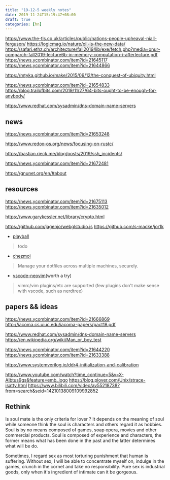 ```yaml
---
title: "19-12-5 weekly notes"
date: 2019-11-24T15:19:47+08:00
draft: true
categories: [hn]
---
```


https://www.the-tls.co.uk/articles/public/nations-people-upheaval-niall-ferguson/
https://logicmag.io/nature/oil-is-the-new-data/
https://safari.ethz.ch/architecture/fall2019/lib/exe/fetch.php?media=onur-comparch-fall2019-lecture6b-in-memory-computation-i-afterlecture.pdf
https://news.ycombinator.com/item?id=21645117
https://news.ycombinator.com/item?id=21644866

https://mtyka.github.io/make/2015/09/12/the-conquest-of-ubiquity.html

https://news.ycombinator.com/item?id=21654833
https://blog.trailofbits.com/2019/11/27/64-bits-ought-to-be-enough-for-anybody/



https://www.redhat.com/sysadmin/dns-domain-name-servers
## news
https://news.ycombinator.com/item?id=21653248

https://www.redox-os.org/news/focusing-on-rustc/

https://bastian.rieck.me/blog/posts/2019/ssh_incidents/

https://news.ycombinator.com/item?id=21672481

https://gnunet.org/en/#about

## resources
https://news.ycombinator.com/item?id=21675113
https://news.ycombinator.com/item?id=21635012


https://www.garykessler.net/library/crypto.html

https://github.com/jagenjo/webglstudio.js
https://github.com/s-macke/jor1k


- [playball](https://github.com/paaatrick/playball)

> todo 

- [chezmoi](https://www.chezmoi.io/)

> Manage your dotfiles across multiple machines, securely.

- [vscode-neovim](https://github.com/asvetliakov/vscode-neovim)(worth a try)

> vimrc/vim plugins/etc are supported (few plugins don't make sense with vscode, such as nerdtree)



## papers && ideas
https://news.ycombinator.com/item?id=21666869
http://iacoma.cs.uiuc.edu/iacoma-papers/pact18.pdf

https://www.redhat.com/sysadmin/dns-domain-name-servers
https://en.wikipedia.org/wiki/Man_or_boy_test

https://news.ycombinator.com/item?id=21644220
https://news.ycombinator.com/item?id=21633388

https://www.systemverilog.io/ddr4-initialization-and-calibration

https://www.youtube.com/watch?time_continue=5&v=X-AIbtus9gs&feature=emb_logo
https://blog.plover.com/Unix/strace-isatty.html
https://www.bilibili.com/video/av55218738?from=search&seid=14210138009109992852

## Rethink
Is soul mate is the only criteria for lover ? It depends on the meaning of soul while someone think the soul is characters and others regard it as hobbies.
Soul is by no means composed of games, soap opera, movies  and other commercial products.
Soul is composed of experience and characters, the former means what has been done in the past and the latter determines what will be do.

Sometimes, I regard sex as most torturing punishment that human is suffering. Without sex, I will be able to concentrate myself on, indulge in the games, crunch in the
cornet and take no responsibility. Pure sex is industrial goods, only when it's ingredient of intimate can it be gorgeous.
